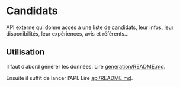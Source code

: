 # Candidats

API externe qui donne accès à une liste de candidats, leur infos, leur disponibilités, leur expériences, avis et référents…

## Utilisation

Il faut d’abord générer les données. Lire [generation/README.md](generation/README.md).

Ensuite il suffit de lancer l’API. Lire [api/README.md](api/README.md).
